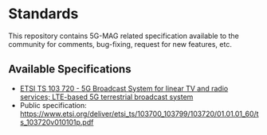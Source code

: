 # Standards

This repository contains 5G-MAG related specification available to the community for comments, bug-fixing, request for new features, etc.

## Available Specifications

* [ETSI TS 103 720 - 5G Broadcast System for linear TV and radio services; LTE-based 5G terrestrial broadcast system](https://github.com/5G-MAG/Standards/blob/main/ETSI-TS%20103%20720.docx)
* Public specification: https://www.etsi.org/deliver/etsi_ts/103700_103799/103720/01.01.01_60/ts_103720v010101p.pdf
